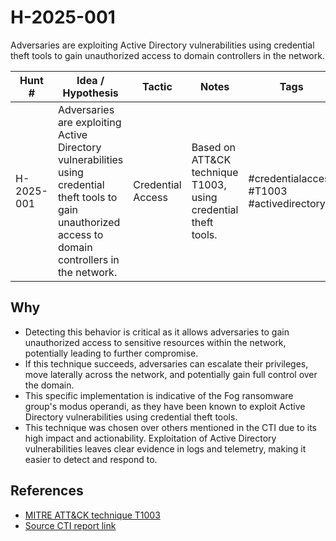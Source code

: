 # H-2025-001
Adversaries are exploiting Active Directory vulnerabilities using credential theft tools to gain unauthorized access to domain controllers in the network.

| Hunt #       | Idea / Hypothesis                                                      | Tactic         | Notes                                      | Tags                           | Submitter                                   |
|--------------|-------------------------------------------------------------------------|----------------|--------------------------------------------|--------------------------------|---------------------------------------------|
| H-2025-001    | Adversaries are exploiting Active Directory vulnerabilities using credential theft tools to gain unauthorized access to domain controllers in the network. | Credential Access | Based on ATT&CK technique T1003, using credential theft tools. | #credentialaccess #T1003 #activedirectory | [hearth-auto-intel](https://github.com/THORCollective/HEARTH) |

## Why
- Detecting this behavior is critical as it allows adversaries to gain unauthorized access to sensitive resources within the network, potentially leading to further compromise.
- If this technique succeeds, adversaries can escalate their privileges, move laterally across the network, and potentially gain full control over the domain.
- This specific implementation is indicative of the Fog ransomware group's modus operandi, as they have been known to exploit Active Directory vulnerabilities using credential theft tools.
- This technique was chosen over others mentioned in the CTI due to its high impact and actionability. Exploitation of Active Directory vulnerabilities leaves clear evidence in logs and telemetry, making it easier to detect and respond to.

## References
- [MITRE ATT&CK technique T1003](https://attack.mitre.org/techniques/T1003/)
- [Source CTI report link](https://www.thedfirreport.com/2024/12/01/fog-ransomware-group/)